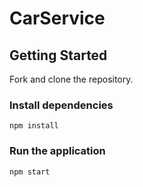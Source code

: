 # CarService

## Getting Started

Fork and clone the repository.

### Install dependencies

`npm install`

### Run the application
`npm start`

